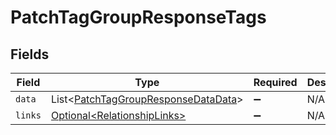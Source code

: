 # PatchTagGroupResponseTags


## Fields

| Field                                                                                            | Type                                                                                             | Required                                                                                         | Description                                                                                      |
| ------------------------------------------------------------------------------------------------ | ------------------------------------------------------------------------------------------------ | ------------------------------------------------------------------------------------------------ | ------------------------------------------------------------------------------------------------ |
| `data`                                                                                           | List\<[PatchTagGroupResponseDataData](../../models/components/PatchTagGroupResponseDataData.md)> | :heavy_minus_sign:                                                                               | N/A                                                                                              |
| `links`                                                                                          | [Optional\<RelationshipLinks>](../../models/components/RelationshipLinks.md)                     | :heavy_minus_sign:                                                                               | N/A                                                                                              |